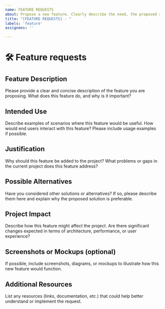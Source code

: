 ```yaml
---
name: FEATURE REQUESTS
about: Propose a new feature. Clearly describe the need, the proposed solution, and its potential impact on the project.
title: "[FEATURE REQUESTS] - "
labels: 'feature'
assignees: ''

---
```

# 🛠️ Feature requests
## Feature Description

Please provide a clear and concise description of the feature you are proposing. What does this feature do, and why is it important?

## Intended Use

Describe examples of scenarios where this feature would be useful. How would end users interact with this feature? Please include usage examples if possible.

## Justification

Why should this feature be added to the project? What problems or gaps in the current project does this feature address?

## Possible Alternatives

Have you considered other solutions or alternatives? If so, please describe them here and explain why the proposed solution is preferable.

## Project Impact

Describe how this feature might affect the project. Are there significant changes expected in terms of architecture, performance, or user experience?

## Screenshots or Mockups (optional)

If possible, include screenshots, diagrams, or mockups to illustrate how this new feature would function.

## Additional Resources

List any resources (links, documentation, etc.) that could help better understand or implement the request.